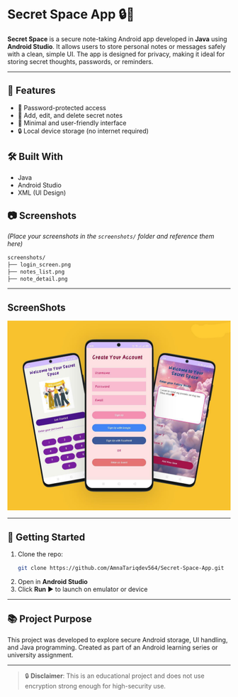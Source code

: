 # Secret Space App 🔒🚀

**Secret Space** is a secure note-taking Android app developed in **Java** using **Android Studio**. It allows users to store personal notes or messages safely with a clean, simple UI. The app is designed for privacy, making it ideal for storing secret thoughts, passwords, or reminders.

---

## 🔐 Features

- 🔑 Password-protected access
- 📝 Add, edit, and delete secret notes
- 🎨 Minimal and user-friendly interface
- 🔒 Local device storage (no internet required)

## 🛠️ Built With

- Java
- Android Studio
- XML (UI Design)

## 📷 Screenshots

*(Place your screenshots in the `screenshots/` folder and reference them here)*

```
screenshots/
├── login_screen.png
├── notes_list.png
├── note_detail.png
```

---

## ScreenShots
![image](https://github.com/AmnaTariqdev564/Secret-Space-App/blob/a9b89380985afa3f63958aa4872b265bbb7b0331/img.jpg)

---

## 🚀 Getting Started

1. Clone the repo:
   ```bash
   git clone https://github.com/AmnaTariqdev564/Secret-Space-App.git
   ```
2. Open in **Android Studio**
3. Click **Run** ▶️ to launch on emulator or device

---

## 📚 Project Purpose

This project was developed to explore secure Android storage, UI handling, and Java programming. Created as part of an Android learning series or university assignment.

---

> 🔒 **Disclaimer**: This is an educational project and does not use encryption strong enough for high-security use.
